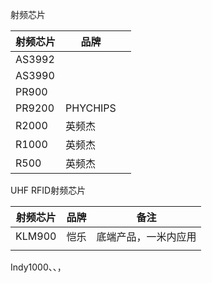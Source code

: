 射频芯片 

| 射频芯片 | 品牌 |  |
| -- | -- | -- |
| AS3992 | | | 
| AS3990| | |
| PR900| | |
| PR9200| PHYCHIPS | |
| R2000 | 英频杰| |
| R1000 | 英频杰| |
| R500 | 英频杰 | |


UHF RFID射频芯片

| 射频芯片 | 品牌 | 备注 |
| -- | -- | -- |
| KLM900 | 恺乐 | 底端产品，一米内应用| 
|  | | |

Indy1000、、，





